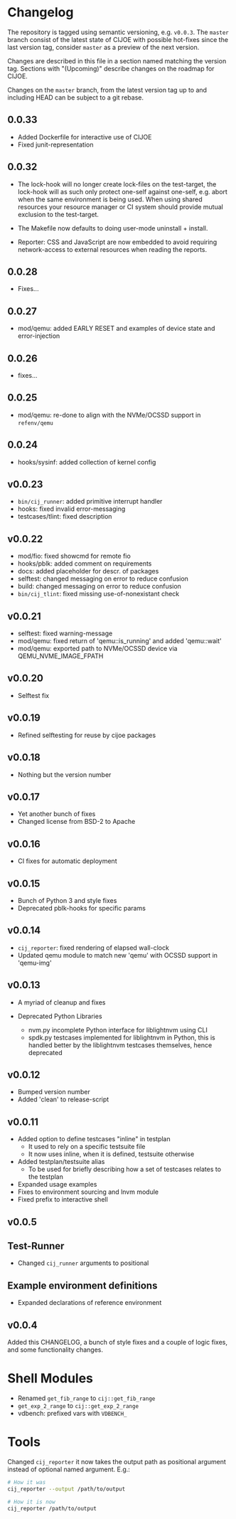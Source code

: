# Changelog

The repository is tagged using semantic versioning, e.g. `v0.0.3`. The `master`
branch consist of the latest state of CIJOE with possible hot-fixes since
the last version tag, consider `master` as a preview of the next version.

Changes are described in this file in a section named matching the version tag.
Sections with "(Upcoming)" describe changes on the roadmap for CIJOE.

Changes on the `master` branch, from the latest version tag up to and including
HEAD can be subject to a git rebase.

## 0.0.33

* Added Dockerfile for interactive use of CIJOE
* Fixed junit-representation

## 0.0.32

* The lock-hook will no longer create lock-files on the test-target, the
  lock-hook will as such only protect one-self against one-self, e.g. abort when
  the same environment is being used. When using shared resources your resource
  manager or CI system should provide mutual exclusion to the test-target.

* The Makefile now defaults to doing user-mode uninstall + install.

* Reporter: CSS and JavaScript are now embedded to avoid requiring
  network-access to external resources when reading the reports.

## 0.0.28

* Fixes...

## 0.0.27

* mod/qemu: added EARLY RESET and examples of device state and error-injection

## 0.0.26

* fixes...

## 0.0.25

* mod/qemu: re-done to align with the NVMe/OCSSD support in `refenv/qemu`

## 0.0.24

* hooks/sysinf: added collection of kernel config

## v0.0.23

* `bin/cij_runner`: added primitive interrupt handler
* hooks: fixed invalid error-messaging
* testcases/tlint: fixed description

## v0.0.22

* mod/fio: fixed showcmd for remote fio
* hooks/pblk: added comment on requirements
* docs: added placeholder for descr. of packages
* selftest: changed messaging on error to reduce confusion
* build: changed messaging on error to reduce confusion
* `bin/cij_tlint`: fixed missing use-of-nonexistant check

## v0.0.21

* selftest: fixed warning-message
* mod/qemu: fixed return of 'qemu::is_running' and added 'qemu::wait'
* mod/qemu: exported path to NVMe/OCSSD device via QEMU_NVME_IMAGE_FPATH

## v0.0.20

* Selftest fix

## v0.0.19

* Refined selftesting for reuse by cijoe packages

## v0.0.18

* Nothing but the version number

## v0.0.17

* Yet another bunch of fixes
* Changed license from BSD-2 to Apache

## v0.0.16

* CI fixes for automatic deployment

## v0.0.15

* Bunch of Python 3 and style fixes
* Deprecated pblk-hooks for specific params

## v0.0.14

* `cij_reporter`: fixed rendering of elapsed wall-clock
* Updated qemu module to match new 'qemu' with OCSSD support in 'qemu-img'

## v0.0.13

* A myriad of cleanup and fixes

* Deprecated Python Libraries
  - nvm.py incomplete Python interface for liblightnvm using CLI
  - spdk.py testcases implemented for liblightnvm in Python, this is handled
    better by the liblightnvm testcases themselves, hence deprecated

## v0.0.12

* Bumped version number
* Added 'clean' to release-script

## v0.0.11

* Added option to define testcases "inline" in testplan
  - It used to rely on a specific testsuite file
  - It now uses inline, when it is defined, testsuite otherwise
* Added testplan/testsuite alias
  - To be used for briefly describing how a set of testcases relates to the
    testplan
* Expanded usage examples
* Fixes to environment sourcing and lnvm module
* Fixed prefix to interactive shell

## v0.0.5

## Test-Runner

* Changed `cij_runner` arguments to positional

## Example environment definitions

* Expanded declarations of reference environment

## v0.0.4

Added this CHANGELOG, a bunch of style fixes and a couple of logic fixes, and
some functionality changes.

# Shell Modules

* Renamed `get_fib_range` to `cij::get_fib_range`
* `get_exp_2_range` to `cij::get_exp_2_range`
* vdbench: prefixed vars with `VDBENCH_`

# Tools

Changed `cij_reporter` it now takes the output path as positional argument
instead of optional named argument. E.g.:

```bash
# How it was
cij_reporter --output /path/to/output

# How it is now
cij_reporter /path/to/output
```
